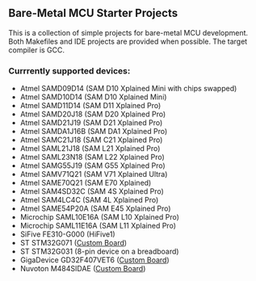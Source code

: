 ## Bare-Metal MCU Starter Projects

This is a collection of simple projects for bare-metal MCU development.
Both Makefiles and IDE projects are provided when possible.
The target compiler is GCC.

### Currrently supported devices:

* Atmel SAMD09D14 (SAM D10 Xplained Mini with chips swapped)
* Atmel SAMD10D14 (SAM D10 Xplained Mini)
* Atmel SAMD11D14 (SAM D11 Xplained Pro)
* Atmel SAMD20J18 (SAM D20 Xplained Pro)
* Atmel SAMD21J19 (SAM D21 Xplained Pro)
* Atmel SAMDA1J16B (SAM DA1 Xplained Pro)
* Atmel SAMC21J18 (SAM C21 Xplained Pro)
* Atmel SAML21J18 (SAM L21 Xplained Pro)
* Atmel SAML23N18 (SAM L22 Xplained Pro)
* Atmel SAMG55J19 (SAM G55 Xplained Pro)
* Atmel SAMV71Q21 (SAM V71 Xplained Ultra)
* Atmel SAME70Q21 (SAM E70 Xplained)
* Atmel SAM4SD32C (SAM 4S Xplained Pro)
* Atmel SAM4LC4C (SAM 4L Xplained Pro)
* Atmel SAME54P20A (SAM E45 Xplained Pro)
* Microchip SAML10E16A (SAM L10 Xplained Pro)
* Microchip SAML11E16A (SAM L11 Xplained Pro)
* SiFive FE310-G000 (HiFive1)
* ST STM32G071 ([Custom Board](https://github.com/ataradov/breakout-boards/tree/master/stm32g071c))
* ST STM32G031 (8-pin device on a breadboard)
* GigaDevice GD32F407VET6 ([Custom Board](https://github.com/ataradov/breakout-boards/tree/master/gd32f407v))
* Nuvoton M484SIDAE ([Custom Board](https://github.com/ataradov/breakout-boards/tree/master/m484sidae))



